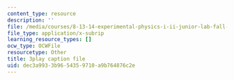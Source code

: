 ```yaml
---
content_type: resource
description: ''
file: /media/courses/8-13-14-experimental-physics-i-ii-junior-lab-fall-2016-spring-2017/dec3a9933b9654359710a9b764876c2e_XLuIf68TJBI.vtt
file_type: application/x-subrip
learning_resource_types: []
ocw_type: OCWFile
resourcetype: Other
title: 3play caption file
uid: dec3a993-3b96-5435-9710-a9b764876c2e
---
```

